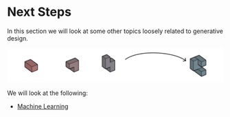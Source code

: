 # Next Steps

In this section we will look at some other topics loosely related to generative design.

![](../.gitbook/assets/nextsteps.png)

We will look at the following:

* [Machine Learning](06-01_machine-learning/)


